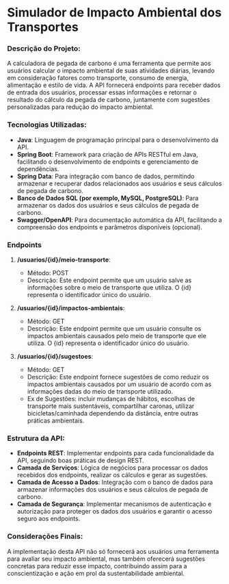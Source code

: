 # Simulador de Impacto Ambiental dos Transportes

### Descrição do Projeto:

A calculadora de pegada de carbono é uma ferramenta que permite aos usuários calcular o impacto ambiental de suas atividades diárias, levando em consideração fatores como transporte, consumo de energia, alimentação e estilo de vida. A API fornecerá endpoints para receber dados de entrada dos usuários, processar essas informações e retornar o resultado do cálculo da pegada de carbono, juntamente com sugestões personalizadas para redução do impacto ambiental.

### Tecnologias Utilizadas:

- **Java**: Linguagem de programação principal para o desenvolvimento da API.
- **Spring Boot**: Framework para criação de APIs RESTful em Java, facilitando o desenvolvimento de endpoints e gerenciamento de dependências.
- **Spring Data**: Para integração com banco de dados, permitindo armazenar e recuperar dados relacionados aos usuários e seus cálculos de pegada de carbono.
- **Banco de Dados SQL (por exemplo, MySQL, PostgreSQL)**: Para armazenar os dados dos usuários e seus cálculos de pegada de carbono.
- **Swagger/OpenAPI**: Para documentação automática da API, facilitando a compreensão dos endpoints e parâmetros disponíveis (opcional).

### Endpoints

1. **/usuarios/{id}/meio-transporte**:
   - Método: POST
   - Descrição: Este endpoint permite que um usuário salve as informações sobre o meio de transporte que utiliza. O {id} representa o identificador único do usuário.

2. **/usuarios/{id}/impactos-ambientais**:
   - Método: GET
   - Descrição: Este endpoint permite que um usuário consulte os impactos ambientais causados pelo meio de transporte que ele utiliza. O {id} representa o identificador único do usuário.

3. **/usuarios/{id}/sugestoes**:
   - Método: GET
   - Descrição: Este endpoint fornece sugestões de como reduzir os impactos ambientais causados por um usuário de acordo com as informações dadas do meio de transporte utilizado.
   - Ex de Sugestões: incluir mudanças de hábitos, escolhas de transporte mais sustentáveis, compartilhar caronas, utilizar bicicletas/caminhada dependendo da distância, entre outras práticas ambientais.

### Estrutura da API:
- **Endpoints REST**: Implementar endpoints para cada funcionalidade da API, seguindo boas práticas de design REST.
- **Camada de Serviços**: Lógica de negócios para processar os dados recebidos dos endpoints, realizar os cálculos e gerar as sugestões.
- **Camada de Acesso a Dados**: Integração com o banco de dados para armazenar informações dos usuários e seus cálculos de pegada de carbono.
- **Camada de Segurança**: Implementar mecanismos de autenticação e autorização para proteger os dados dos usuários e garantir o acesso seguro aos endpoints.

### Considerações Finais:
A implementação desta API não só fornecerá aos usuários uma ferramenta para avaliar seu impacto ambiental, mas também oferecerá sugestões concretas para reduzir esse impacto, contribuindo assim para a conscientização e ação em prol da sustentabilidade ambiental.